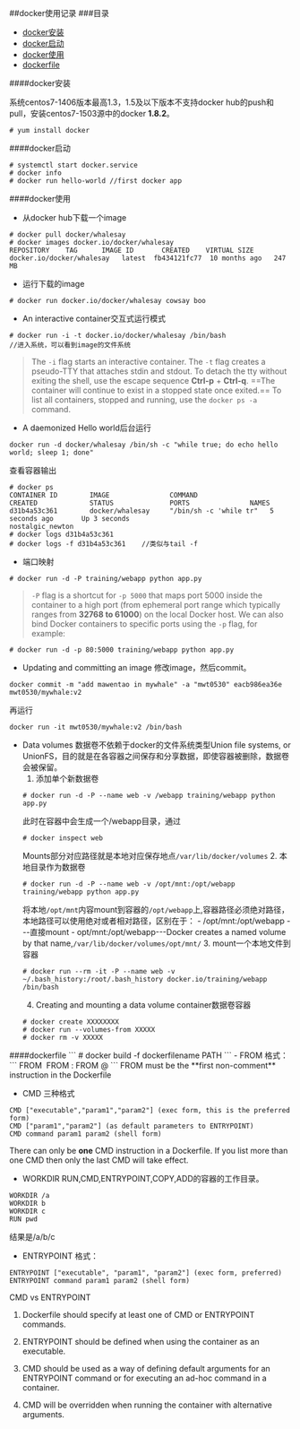##docker使用记录
###目录
* [docker安装](#install)
* [docker启动](#start)
* [docker使用](#use)
* [dockerfile](#dockerfile)

<a name="install"/>
####docker安装

系统centos7-1406版本最高1.3，1.5及以下版本不支持docker hub的push和pull，安装centos7-1503源中的docker **1.8.2**。

```
# yum install docker
```
<a name="start"/>
####docker启动

```
# systemctl start docker.service
# docker info
# docker run hello-world //first docker app
```
<a name="use"/>
####docker使用

- 从docker hub下载一个image
```
# docker pull docker/whalesay
# docker images docker.io/docker/whalesay
REPOSITORY    TAG      IMAGE ID       CREATED    VIRTUAL SIZE
docker.io/docker/whalesay   latest  fb434121fc77  10 months ago   247 MB
```

- 运行下载的image
```
# docker run docker.io/docker/whalesay cowsay boo
```

- An interactive container交互式运行模式
```
# docker run -i -t docker.io/docker/whalesay /bin/bash
//进入系统，可以看到image的文件系统
```
>The `-i` flag starts an interactive container. The `-t` flag creates a pseudo-TTY that attaches stdin and stdout.
>To detach the tty without exiting the shell, use the escape sequence **Ctrl-p** + **Ctrl-q**. ==The container will continue to exist in a stopped state once exited.== To list all containers, stopped and running, use the `docker ps -a` command.

- A daemonized Hello world后台运行
```
docker run -d docker/whalesay /bin/sh -c "while true; do echo hello world; sleep 1; done"
```
查看容器输出
```
# docker ps
CONTAINER ID        IMAGE               COMMAND                  CREATED             STATUS              PORTS               NAMES
d31b4a53c361        docker/whalesay     "/bin/sh -c 'while tr"   5 seconds ago       Up 3 seconds                            nostalgic_newton
# docker logs d31b4a53c361 
# docker logs -f d31b4a53c361    //类似与tail -f
```

- 端口映射
```
# docker run -d -P training/webapp python app.py
```
>`-P` flag is a shortcut for `-p 5000` that maps port 5000 inside the container to a high port (from ephemeral port range which typically ranges from **32768 to 61000**) on the local Docker host. We can also bind Docker containers to specific ports using the `-p` flag, for example:
```
# docker run -d -p 80:5000 training/webapp python app.py
```

- Updating and committing an image
修改image，然后commit。
```
docker commit -m "add mawentao in mywhale" -a "mwt0530" eacb986ea36e mwt0530/mywhale:v2
```
再运行
```
docker run -it mwt0530/mywhale:v2 /bin/bash
```

- Data volumes
数据卷不依赖于docker的文件系统类型Union file systems, or UnionFS，目的就是在各容器之间保存和分享数据，即使容器被删除，数据卷会被保留。
	1. 	添加单个新数据卷
	```
    # docker run -d -P --name web -v /webapp training/webapp python app.py
    ```
    此时在容器中会生成一个/webapp目录，通过
    ```
    # docker inspect web
    ```
	Mounts部分对应路径就是本地对应保存地点`/var/lib/docker/volumes`
	2.	本地目录作为数据卷
	```
    # docker run -d -P --name web -v /opt/mnt:/opt/webapp training/webapp python app.py
    ```
    将本地`/opt/mnt`内容mount到容器的`/opt/webapp`上,容器路径必须绝对路径，本地路径可以使用绝对或者相对路径，区别在于：
    	- /opt/mnt:/opt/webapp ---直接mount
    	- opt/mnt:/opt/webapp---Docker creates a named volume by that name,`/var/lib/docker/volumes/opt/mnt/`
	3.	mount一个本地文件到容器
	```
    # docker run --rm -it -P --name web -v ~/.bash_history:/root/.bash_history docker.io/training/webapp /bin/bash
    ```
    4.	Creating and mounting a data volume container数据卷容器
	```
    # docker create XXXXXXXX
    # docker run --volumes-from XXXXX
    # docker rm -v XXXXX
    ```

<a name="dockerfile"/>
####dockerfile
```
# docker build -f dockerfilename PATH
```
- FROM 
格式：
```
FROM <image>
FROM <image>:<tag>
FROM <image>@<digest>
```
FROM must be the **first non-comment** instruction in the Dockerfile

- CMD
三种格式
```
CMD ["executable","param1","param2"] (exec form, this is the preferred form)
CMD ["param1","param2"] (as default parameters to ENTRYPOINT)
CMD command param1 param2 (shell form)
```
There can only be **one** CMD instruction in a Dockerfile. If you list more than one CMD then only the last CMD will take effect.
- WORKDIR
RUN,CMD,ENTRYPOINT,COPY,ADD的容器的工作目录。
```
WORKDIR /a
WORKDIR b
WORKDIR c
RUN pwd
```
结果是/a/b/c

- ENTRYPOINT
格式：
```
ENTRYPOINT ["executable", "param1", "param2"] (exec form, preferred)
ENTRYPOINT command param1 param2 (shell form)
```
CMD  vs ENTRYPOINT
1.	Dockerfile should specify at least one of CMD or ENTRYPOINT commands.

2.	ENTRYPOINT should be defined when using the container as an executable.

3.	CMD should be used as a way of defining default arguments for an ENTRYPOINT command or for executing an ad-hoc command in a container.

4.	CMD will be overridden when running the container with alternative arguments.
